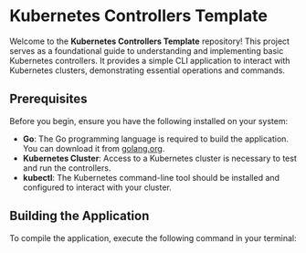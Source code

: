 # Kubernetes Controllers Template

Welcome to the **Kubernetes Controllers Template** repository! This project serves as a foundational guide to understanding and implementing basic Kubernetes controllers. It provides a simple CLI application to interact with Kubernetes clusters, demonstrating essential operations and commands.

## Prerequisites

Before you begin, ensure you have the following installed on your system:

- **Go**: The Go programming language is required to build the application. You can download it from [golang.org](https://golang.org/dl/).
- **Kubernetes Cluster**: Access to a Kubernetes cluster is necessary to test and run the controllers.
- **kubectl**: The Kubernetes command-line tool should be installed and configured to interact with your cluster.

## Building the Application

To compile the application, execute the following command in your terminal: